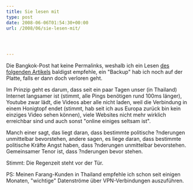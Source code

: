 ```yaml
---
title: Sie lesen mit
type: post
date: 2008-06-06T01:54:30+00:00
url: /2008/06/sie-lesen-mit/




---
```

Die Bangkok-Post hat keine Permalinks, weshalb ich ein Lesen [des folgenden Artikels][1] baldigst empfehle, ein "Backup" hab ich noch auf der Platte, falls er dann doch verloren geht.

Im Prinzip geht es darum, dass seit ein paar Tagen unser (in Thailand) Internet langsamer ist (stimmt, alle Pings benötigen rund 100ms länger), Youtube zwar lädt, die Videos aber alle nicht laden, weil die Verbindung in einem Honigtopf endet (stimmt, hab seit ich aus Europa zurück bin kein einziges Video sehen können), viele Websites nicht mehr wirklich erreichbar sind und auch sonst "online einiges seltsam ist".

Manch einer sagt, das liegt daran, dass bestimmte politische ?nderungen unmittelbar bevorstehen, andere sagen, es liege daran, dass bestimmte politische Kräfte Angst haben, dass ?nderungen unmittelbar bevorstehen. Gemeinsamer Tenor ist, dass ?nderungen bevor stehen.

Stimmt: Die Regenzeit steht vor der Tür.

PS: Meinen Farang-Kunden in Thailand empfehle ich schon seit einigen Monaten, "wichtige" Datenströme über <span class="caps">VPN</span>-Verbindungen auszuführen.

 [1]: http://www.bangkokpost.com/Database/04Jun2008_data003.php
